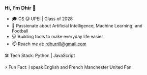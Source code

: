 ### Hi, I’m Dhir 👋
- 🎓 CS @ UPEI | Class of 2028
- 🤖 Passionate about Artificial Intelligence, Machine Learning, and Football
- 💻 Building tools to make everyday life easier
- 📫 Reach me at: rdhurrill@gmail.com
  
🛠️ Tech Stack:
Python | JavaScript 

⚡ Fun Fact: I speak English and French 
              Manchester United Fan
<!---
DJD-28/DJD-28 is a ✨ special ✨ repository because its `README.md` (this file) appears on your GitHub profile.
You can click the Preview link to take a look at your changes.
--->
